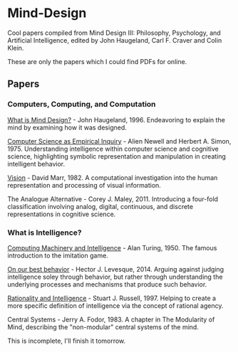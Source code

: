 # Mind-Design
Cool papers compiled from Mind Design III: Philosophy, Psychology, and Artificial Intelligence, edited by John Haugeland, Carl F. Craver and Colin Klein.

These are only the papers which I could find PDFs for online. 

## Papers
### Computers, Computing, and Computation
[What is Mind Design?](https://www.andrew.cmu.edu/user/kk3n/80-300/haugeland.pdf) - John Haugeland, 1996. Endeavoring to explain the mind by examining how it was designed.

[Computer Science as Empirical Inquiry](https://iiif.library.cmu.edu/file/Newell_box00024_fld01660_doc0003/Newell_box00024_fld01660_doc0003.pdf) - Alien Newell and Herbert A. Simon, 1975. Understanding intelligence within computer science and cognitive science, highlighting symbolic representation and manipulation in creating intelligent behavior.

[Vision](http://mechanism.ucsd.edu/teaching/f18/David_Marr_Vision_A_Computational_Investigation_into_the_Human_Representation_and_Processing_of_Visual_Information.chapter1.pdf) - David Marr, 1982. A computational investigation into the human representation and processing of visual information.

The Analogue Alternative - Corey J. Maley, 2011. Introducing a four-fold classification involving analog, digital, continuous, and discrete representations in cognitive science.

### What is Intelligence?

[Computing Machinery and Intelligence](https://redirect.cs.umbc.edu/courses/471/papers/turing.pdf) - Alan Turing, 1950. The famous introduction to the imitation game.

[On our best behavior](https://www.cs.toronto.edu/~hector/Papers/ijcai-13-paper.pdf) - Hector J. Levesque, 2014. Arguing against judging intelligence soley through behavior, but rather through understanding the underlying processes and mechanisms that produce such behavior.

[Rationality and Intelligence](https://people.eecs.berkeley.edu/~russell/papers/aij-cnt.pdf) - Stuart J. Russell, 1997. Helping to create a more specific definition of intelligence via the concept of rational agency.

Central Systems - Jerry A. Fodor, 1983. A chapter in The Modularity of Mind, describing the "non-modular" central systems of the mind.

This is incomplete, I'll finish it tomorrow.
